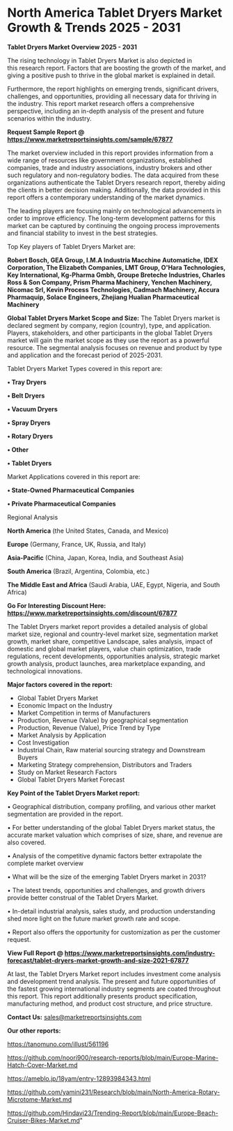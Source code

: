 # North America Tablet Dryers Market Growth & Trends 2025 - 2031

<Strong> Tablet Dryers Market Overview 2025 - 2031</strong>

The rising technology in Tablet Dryers Market is also depicted in this research report. Factors that are boosting the growth of the market, and giving a positive push to thrive in the global market is explained in detail.

Furthermore, the report highlights on emerging trends, significant drivers, challenges, and opportunities, providing all necessary data for thriving in the industry. This report market research offers a comprehensive perspective, including an in-depth analysis of the present and future scenarios within the industry.

<strong>Request Sample Report @ <a href=https://www.marketreportsinsights.com/sample/67877>https://www.marketreportsinsights.com/sample/67877</a></strong>

The market overview included in this report provides information from a wide range of resources like government organizations, established companies, trade and industry associations, industry brokers and other such regulatory and non-regulatory bodies. The data acquired from these organizations authenticate the Tablet Dryers research report, thereby aiding the clients in better decision making. Additionally, the data provided in this report offers a contemporary understanding of the market dynamics.

The leading players are focusing mainly on technological advancements in order to improve efficiency. The long-term development patterns for this market can be captured by continuing the ongoing process improvements and financial stability to invest in the best strategies.

Top Key players of Tablet Dryers Market are:

<strong>Robert Bosch, GEA Group, I.M.A Industria Macchine Automatiche, IDEX Corporation, The Elizabeth Companies, LMT Group, O&#39;Hara Technologies, Key International, Kg-Pharma Gmbh, Groupe Breteche Industries, Charles Ross & Son Company, Prism Pharma Machinery, Yenchen Machinery, Nicomac Srl, Kevin Process Technologies, Cadmach Machinery, Accura Pharmaquip, Solace Engineers, Zhejiang Hualian Pharmaceutical Machinery</strong>

<strong><b>Global Tablet Dryers Market Scope and Size:</b></strong>
The Tablet Dryers market is declared segment by company, region (country), type, and application. Players, stakeholders, and other participants in the global Tablet Dryers market will gain the market scope as they use the report as a powerful resource. The segmental analysis focuses on revenue and product by type and application and the forecast period of 2025-2031.

Tablet Dryers Market Types covered in this report are:

<strong>• Tray Dryers

• Belt Dryers

• Vacuum Dryers

• Spray Dryers

• Rotary Dryers

• Other

• Tablet Dryers</strong>

Market Applications covered in this report are:

<strong>• State-Owned Pharmaceutical Companies

• Private Pharmaceutical Companies</strong> 

Regional Analysis

<strong>North America</strong> (the United States, Canada, and Mexico)

<strong>Europe</strong> (Germany, France, UK, Russia, and Italy)

<strong>Asia-Pacific</strong> (China, Japan, Korea, India, and Southeast Asia)

<strong>South America</strong> (Brazil, Argentina, Colombia, etc.)

<strong>The Middle East and Africa</strong> (Saudi Arabia, UAE, Egypt, Nigeria, and South Africa)

<strong>Go For Interesting Discount Here: <a href=https://www.marketreportsinsights.com/discount/67877>https://www.marketreportsinsights.com/discount/67877</a></strong>

The Tablet Dryers market report provides a detailed analysis of global market size, regional and country-level market size, segmentation market growth, market share, competitive Landscape, sales analysis, impact of domestic and global market players, value chain optimization, trade regulations, recent developments, opportunities analysis, strategic market growth analysis, product launches, area marketplace expanding, and technological innovations.

<strong><b>Major factors covered in the report:</b></strong>
<ul>
  <li>Global Tablet Dryers Market </li>
  <li>Economic Impact on the Industry</li>
  <li>Market Competition in terms of Manufacturers</li>
  <li>Production, Revenue (Value) by geographical segmentation</li>
  <li>Production, Revenue (Value), Price Trend by Type</li>
  <li>Market Analysis by Application</li>
  <li>Cost Investigation</li>
  <li>Industrial Chain, Raw material sourcing strategy and Downstream Buyers</li>
  <li>Marketing Strategy comprehension, Distributors and Traders</li>
  <li>Study on Market Research Factors</li>
  <li>Global Tablet Dryers Market Forecast</li>
</ul>

<strong><b>Key Point of the Tablet Dryers Market report:</b></strong>

• Geographical distribution, company profiling, and various other market segmentation are provided in the report.

• For better understanding of the global Tablet Dryers market status, the accurate market valuation which comprises of size, share, and revenue are also covered.

• Analysis of the competitive dynamic factors better extrapolate the complete market overview

• What will be the size of the emerging Tablet Dryers market in 2031?

• The latest trends, opportunities and challenges, and growth drivers provide better construal of the Tablet Dryers Market.

• In-detail industrial analysis, sales study, and production understanding shed more light on the future market growth rate and scope.

• Report also offers the opportunity for customization as per the customer request.

<strong><b>View Full Report @ <a href=https://www.marketreportsinsights.com/industry-forecast/tablet-dryers-market-growth-and-size-2021-67877>https://www.marketreportsinsights.com/industry-forecast/tablet-dryers-market-growth-and-size-2021-67877</a></b></strong>


At last, the Tablet Dryers Market report includes investment come analysis and development trend analysis. The present and future opportunities of the fastest growing international industry segments are coated throughout this report. This report additionally presents product specification, manufacturing method, and product cost structure, and price structure.

<strong>Contact Us:</strong>
sales@marketreportsinsights.com

<strong>Our other reports:</strong>

<a href=https://tanomuno.com/illust/561196>https://tanomuno.com/illust/561196</a>

<a href=https://github.com/noori900/research-reports/blob/main/Europe-Marine-Hatch-Cover-Market.md>https://github.com/noori900/research-reports/blob/main/Europe-Marine-Hatch-Cover-Market.md</a>

<a href=https://ameblo.jp/18yam/entry-12893984343.html>https://ameblo.jp/18yam/entry-12893984343.html</a>

<a href=https://github.com/yamini231/Research/blob/main/North-America-Rotary-Microtome-Market.md>https://github.com/yamini231/Research/blob/main/North-America-Rotary-Microtome-Market.md</a>

<a href=https://github.com/Hindavi23/Trending-Report/blob/main/Europe-Beach-Cruiser-Bikes-Market.md>https://github.com/Hindavi23/Trending-Report/blob/main/Europe-Beach-Cruiser-Bikes-Market.md</a>"
